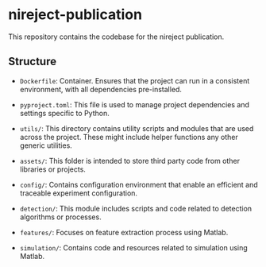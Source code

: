 # nireject-publication

This repository contains the codebase for the nireject publication.

## Structure

- `Dockerfile`: Container. Ensures that the project can run in a consistent environment, with all dependencies pre-installed.

- `pyproject.toml`: This file is used to manage project dependencies and settings specific to Python.

- `utils/`: This directory contains utility scripts and modules that are used across the project. These might include helper functions any other generic utilities.

- `assets/`: This folder is intended to store third party code from other libraries or projects.

- `config/`: Contains configuration environment that enable an efficient and traceable experiment configuration.
  
- `detection/`: This module includes scripts and code related to detection algorithms or processes.
  
- `features/`: Focuses on feature extraction process using Matlab.

- `simulation/`: Contains code and resources related to simulation using Matlab.